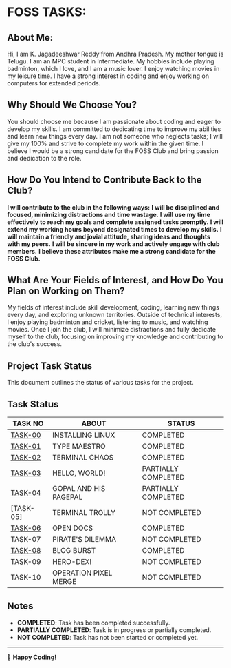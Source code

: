 # FOSS TASKS:

## About Me:
Hi, I am K. Jagadeeshwar Reddy from Andhra Pradesh. My mother tongue is Telugu. I am an MPC student in Intermediate. My hobbies include playing badminton, which I love, and I am a music lover. I enjoy watching movies in my leisure time. I have a strong interest in coding and enjoy working on computers for extended periods.

## Why Should We Choose You?
You should choose me because I am passionate about coding and eager to develop my skills. I am committed to dedicating time to improve my abilities and learn new things every day. I am not someone who neglects tasks; I will give my 100% and strive to complete my work within the given time. I believe I would be a strong candidate for the FOSS Club and bring passion and dedication to the role.

## How Do You Intend to Contribute Back to the Club?

**I will contribute to the club in the following ways:**
**I will be disciplined and focused, minimizing distractions and time wastage.**
**I will use my time effectively to reach my goals and complete assigned tasks promptly.**
**I will extend my working hours beyond designated times to develop my skills.**
**I will maintain a friendly and jovial attitude, sharing ideas and thoughts with my peers.**
**I will be sincere in my work and actively engage with club members.**
**I believe these attributes make me a strong candidate for the FOSS Club.**

## What Are Your Fields of Interest, and How Do You Plan on Working on Them?
My fields of interest include skill development, coding, learning new things every day, and exploring unknown territories. Outside of technical interests, I enjoy playing badminton and cricket, listening to music, and watching movies. Once I join the club, I will minimize distractions and fully dedicate myself to the club, focusing on improving my knowledge and contributing to the club's success.

## Project Task Status
This document outlines the status of various tasks for the project.

## Task Status

| TASK NO | ABOUT                           | STATUS      |
| ------- | -------------------------------- | ----------- |
| [TASK-00](https://github.com/Jagadeesh-18-bot/amfoss-tasks/tree/main/TASK-00) | INSTALLING LINUX                 | COMPLETED |
| [TASK-01](https://github.com/Jagadeesh-18-bot/amfoss-tasks/tree/main/TASK-01) | TYPE MAESTRO                     | COMPLETED |
| [TASK-02](https://github.com/Jagadeesh-18-bot/amfoss-tasks/tree/main/TASK-02) | TERMINAL CHAOS                   | COMPLETED |
| [TASK-03](https://github.com/Jagadeesh-18-bot/amfoss-tasks/tree/main/TASK-03) | HELLO, WORLD!                    | PARTIALLY COMPLETED  |
| [TASK-04](https://github.com/Jagadeesh-18-bot/amfoss-tasks/tree/main/TASK-04) | GOPAL AND HIS PAGEPAL            | PARTIALLY COMPLETED  |
| [TASK-05] | TERMINAL TROLLY                  | NOT COMPLETED |
| [TASK-06](https://github.com/Jagadeesh-18-bot/amfoss-tasks/tree/main/TASK-06) | OPEN DOCS                        | COMPLETED |
| TASK-07 | PIRATE'S DILEMMA                 | NOT COMPLETED |
| [TASK-08](https://github.com/Jagadeesh-18-bot/amfoss-tasks/tree/main/TASK-08) | BLOG BURST                       | COMPLETED |
| TASK-09 | HERO-DEX!                        | NOT COMPLETED |
| TASK-10 | OPERATION PIXEL MERGE            | NOT COMPLETED |

## Notes

- **COMPLETED**: Task has been completed successfully.
- **PARTIALLY COMPLETED**: Task is in progress or partially completed.
- **NOT COMPLETED**: Task has not been started or completed yet.

---

:rocket: **Happy Coding!**


